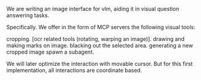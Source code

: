 We are writing an image interface for vlm, aiding it in visual question answering tasks. 
 
 Specifically.  We offer in the form of MCP servers the following visual tools: 
 
 cropping. 
 [ocr related tools (rotating, warping an image)].
 drawing and making marks on image.
blacking out the selected area.
 generating a new cropped image
spawn a subagent. 


We will later optimize the interaction with movable cursor. But for this first implementation, all interactions are coordinate based.